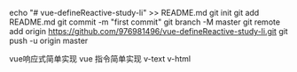 echo "# vue-defineReactive-study-li" >> README.md
git init
git add README.md
git commit -m "first commit"
git branch -M master
git remote add origin https://github.com/976981496/vue-defineReactive-study-li.git
git push -u origin master



vue响应式简单实现
vue 指令简单实现 v-text   v-html

